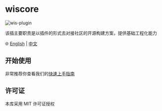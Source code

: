 # wiscore

<img alt="wis-plugin" src="https://img.shields.io/npm/v/wiscore.svg">

该插主要职责是以插件的形式去对接社区的开源构建方案，提供基础工程化能力

🌐 [English](./README.md) | [中文](./README.zh-CN.md)

## 开始使用

非常推荐你查看我们的[快速上手指南](https://wis.design/getting-started/quick-start)

## 许可证

本库采用 MIT 许可证授权